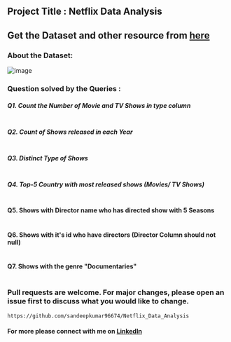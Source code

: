 ## Project Title : Netflix Data Analysis

## Get the Dataset and other resource from [here](https://drive.google.com/file/d/1xBNNC_0mHvPj_dY1DcKfKdnRzUeLpg7F/view?usp=sharing) 

### About the Dataset:
![image](https://github.com/user-attachments/assets/7690ea3e-c133-4ade-a033-11fc25fcf919)


### Question solved by the Queries :

##### Q1. Count the Number of Movie and TV Shows in type column
``` 
```

##### Q2. Count of Shows released in each Year
``` 
```

##### Q3. Distinct Type of Shows 
``` 
```

##### Q4. Top-5 Country with most released shows (Movies/ TV Shows)
``` 
```
#### Q5. Shows with Director name who has directed show with 5 Seasons
```
```
#### Q6. Shows with it's id who have directors (Director Column should not null)
```
```
#### Q7. Shows with the genre "Documentaries"
```
```


### Pull requests are welcome. For major changes, please open an issue first to discuss what you would like to change.
```
https://github.com/sandeepkumar96674/Netflix_Data_Analysis
```
#### For more please connect with me on [LinkedIn](https://www.linkedin.com/in/the-sandeep-kumar)
